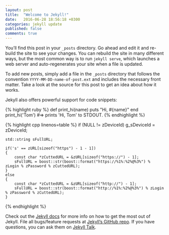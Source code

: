 ```yaml
---
layout: post
title:  "Welcome to Jekyll!"
date:   2016-06-28 18:56:18 +0300
categories: jekyll update
published: false
comments: true
---
```

You’ll find this post in your `_posts` directory. Go ahead and edit it and re-build the site to see your changes. You can rebuild the site in many different ways, but the most common way is to run `jekyll serve`, which launches a web server and auto-regenerates your site when a file is updated.

To add new posts, simply add a file in the `_posts` directory that follows the convention `YYYY-MM-DD-name-of-post.ext` and includes the necessary front matter. Take a look at the source for this post to get an idea about how it works.

Jekyll also offers powerful support for code snippets:

{% highlight ruby %}
def print_hi(name)
  puts "Hi, #{name}"
end
print_hi('Tom')
#=> prints 'Hi, Tom' to STDOUT.
{% endhighlight %}

{% highlight cpp linenos=table %}
    if (NULL != zDeviceId)
        g_sDeviceId = zDeviceId;
    
    std::string sFullURL;
    
    if('s' == zURL[sizeof("https") - 1 - 1])
    {
        const char *zCuttedURL = &zURL[sizeof("https://") - 1];
        sFullURL = boost::str(boost::format("https://%1%:%2%@%3%") % zLogin % zPassword % zCuttedURL);
    }
    else
    {
        const char *zCuttedURL = &zURL[sizeof("http://") - 1];
        sFullURL = boost::str(boost::format("http://%1%:%2%@%3%") % zLogin % zPassword % zCuttedURL);
    }
{% endhighlight %}

Check out the [Jekyll docs][jekyll-docs] for more info on how to get the most out of Jekyll. File all bugs/feature requests at [Jekyll’s GitHub repo][jekyll-gh]. If you have questions, you can ask them on [Jekyll Talk][jekyll-talk].

[jekyll-docs]: http://jekyllrb.com/docs/home
[jekyll-gh]:   https://github.com/jekyll/jekyll
[jekyll-talk]: https://talk.jekyllrb.com/
